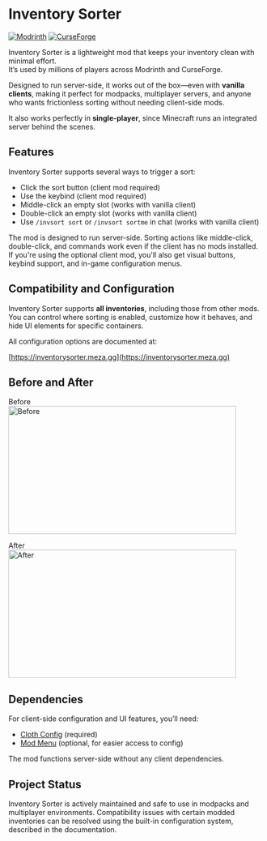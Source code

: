 # Inventory Sorter

[![Modrinth](https://img.shields.io/modrinth/dt/inventory-sorting?logo=modrinth&label=Modrinth)](https://modrinth.com/mod/inventory-sorting)
[![CurseForge](https://img.shields.io/curseforge/dt/325471?logo=curseforge&label=CurseForge)](https://www.curseforge.com/minecraft/mc-mods/inventory-sorting)


Inventory Sorter is a lightweight mod that keeps your inventory clean with minimal effort.  
It’s used by millions of players across Modrinth and CurseForge.

Designed to run server-side, it works out of the box—even with **vanilla clients**, making it perfect 
for modpacks, multiplayer servers, and anyone who wants frictionless sorting without needing client-side mods.

It also works perfectly in **single-player**, since Minecraft runs an integrated server behind the scenes.

## Features

Inventory Sorter supports several ways to trigger a sort:

- Click the sort button (client mod required)
- Use the keybind (client mod required)
- Middle-click an empty slot (works with vanilla client)
- Double-click an empty slot (works with vanilla client)
- Use `/invsort sort` or `/invsort sortme` in chat (works with vanilla client)

The mod is designed to run server-side. 
Sorting actions like middle-click, double-click, and commands work even if the client has no mods installed. 
If you're using the optional client mod, you'll also get visual buttons, keybind support, and in-game configuration menus.

## Compatibility and Configuration

Inventory Sorter supports **all inventories**, including those from other mods. 
You can control where sorting is enabled, customize how it behaves, and hide UI elements for specific containers.

All configuration options are documented at:

[https://inventorysorter.meza.gg](https://inventorysorter.meza.gg)

## Before and After
Before  
<img src="https://raw.githubusercontent.com/KyrptonaughtMC/Inventory-Sorter/main/before.png" alt="Before" width="450" height="253" />

After  
<img src="https://raw.githubusercontent.com/KyrptonaughtMC/Inventory-Sorter/main/after.png" alt="After" width="450" height="253" />

## Dependencies

For client-side configuration and UI features, you’ll need:

- [Cloth Config](https://modrinth.com/mod/cloth-config) (required)
- [Mod Menu](https://modrinth.com/mod/modmenu) (optional, for easier access to config)

The mod functions server-side without any client dependencies.

## Project Status

Inventory Sorter is actively maintained and safe to use in modpacks and multiplayer environments.
Compatibility issues with certain modded inventories can be resolved using the built-in configuration system, 
described in the documentation.
